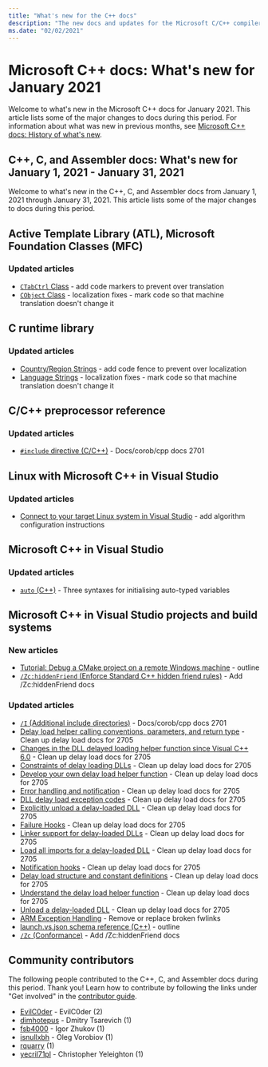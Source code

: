 ```yaml
---
title: "What's new for the C++ docs"
description: "The new docs and updates for the Microsoft C/C++ compiler, ATL/MFC, C runtime, and standard template library docs."
ms.date: "02/02/2021"
---
```

# Microsoft C++ docs: What's new for January 2021

Welcome to what's new in the Microsoft C++ docs for January 2021. This article lists some of the major changes to docs during this period. For information about what was new in previous months, see [Microsoft C++ docs: History of what's new](whats-new-cpp-docs-history.md).

## C++, C, and Assembler docs: What's new for January 1, 2021 - January 31, 2021

Welcome to what's new in the C++, C, and Assembler docs from January 1, 2021 through January 31, 2021. This article lists some of the major changes to docs during this period.

## Active Template Library (ATL), Microsoft Foundation Classes (MFC)

### Updated articles

- [`CTabCtrl` Class](../mfc/reference/ctabctrl-class.md) - add code markers to prevent over translation
- [`CObject` Class](../mfc/reference/cobject-class.md) - localization fixes - mark code so that machine translation doesn't change it

## C runtime library

### Updated articles

- [Country/Region Strings](../c-runtime-library/country-region-strings.md) - add code fence to prevent over localization
- [Language Strings](../c-runtime-library/language-strings.md) - localization fixes - mark code so that machine translation doesn't change it

## C/C++ preprocessor reference

### Updated articles

- [`#include` directive (C/C++)](../preprocessor/hash-include-directive-c-cpp.md) - Docs/corob/cpp docs 2701

## Linux with Microsoft C++ in Visual Studio

### Updated articles

- [Connect to your target Linux system in Visual Studio](../linux/connect-to-your-remote-linux-computer.md) - add algorithm configuration instructions

## Microsoft C++ in Visual Studio

### Updated articles

- [`auto` (C++)](../cpp/auto-cpp.md) - Three syntaxes for initialising auto-typed variables

## Microsoft C++ in Visual Studio projects and build systems

### New articles

- [Tutorial: Debug a CMake project on a remote Windows machine](../build/cmake-remote-debugging.md) - outline
- [`/Zc:hiddenFriend` (Enforce Standard C++ hidden friend rules)](../build/reference/zc-hiddenfriend.md) - Add /Zc:hiddenFriend docs

### Updated articles

- [`/I` (Additional include directories)](../build/reference/i-additional-include-directories.md) - Docs/corob/cpp docs 2701
- [Delay load helper calling conventions, parameters, and return type](../build/reference/calling-conventions-parameters-and-return-type.md) - Clean up delay load docs for 2705
- [Changes in the DLL delayed loading helper function since Visual C++ 6.0](../build/reference/changes-in-the-dll-delayed-loading-helper-function-since-visual-cpp-6-0.md) - Clean up delay load docs for 2705
- [Constraints of delay loading DLLs](../build/reference/constraints-of-delay-loading-dlls.md) - Clean up delay load docs for 2705
- [Develop your own delay load helper function](../build/reference/developing-your-own-helper-function.md) - Clean up delay load docs for 2705
- [Error handling and notification](../build/reference/error-handling-and-notification.md) - Clean up delay load docs for 2705
- [DLL delay load exception codes](../build/reference/exceptions-c-cpp.md) - Clean up delay load docs for 2705
- [Explicitly unload a delay-loaded DLL](../build/reference/explicitly-unloading-a-delay-loaded-dll.md) - Clean up delay load docs for 2705
- [Failure Hooks](../build/reference/failure-hooks.md) - Clean up delay load docs for 2705
- [Linker support for delay-loaded DLLs](../build/reference/linker-support-for-delay-loaded-dlls.md) - Clean up delay load docs for 2705
- [Load all imports for a delay-loaded DLL](../build/reference/loading-all-imports-for-a-delay-loaded-dll.md) - Clean up delay load docs for 2705
- [Notification hooks](../build/reference/notification-hooks.md) - Clean up delay load docs for 2705
- [Delay load structure and constant definitions](../build/reference/structure-and-constant-definitions.md) - Clean up delay load docs for 2705
- [Understand the delay load helper function](../build/reference/understanding-the-helper-function.md) - Clean up delay load docs for 2705
- [Unload a delay-loaded DLL](../build/reference/unloading-a-delay-loaded-dll.md) - Clean up delay load docs for 2705
- [ARM Exception Handling](../build/arm-exception-handling.md) - Remove or replace broken fwlinks
- [launch.vs.json schema reference (C++)](../build/launch-vs-schema-reference-cpp.md) - outline
- [`/Zc` (Conformance)](../build/reference/zc-conformance.md) - Add /Zc:hiddenFriend docs

## Community contributors

The following people contributed to the C++, C, and Assembler docs during this period. Thank you! Learn how to contribute by following the links under "Get involved" in the [contributor guide](https://docs.microsoft.com/contribute/).

- [EvilC0der](https://github.com/EvilC0der) - EvilC0der (2)
- [dimhotepus](https://github.com/dimhotepus) - Dmitry Tsarevich (1)
- [fsb4000](https://github.com/fsb4000) - Igor Zhukov (1)
- [isnullxbh](https://github.com/isnullxbh) - Oleg Vorobiov (1)
- [rquarry](https://github.com/rquarry) (1)
- [yecril71pl](https://github.com/yecril71pl) - Christopher Yeleighton (1)
